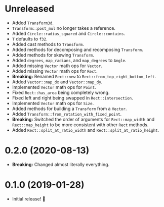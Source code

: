 # Unreleased

- Added `Transform3d`.
- `Transform::post_mul` no longer takes a reference.
- Added `Circle::radius_squared` and `Circle::contains`.
- `T` defaults to `f32`.
- Added cast methods to `Transform`.
- Added methods for decomposing and recomposing `Transform`.
- Added methods for skewing `Transform`.
- Added `degrees`, `map_radians`, and `map_degrees` to `Angle`.
- Added missing `Vector` math ops for `Vector`.
- Added missing `Vector` math ops for `Rect`.
- **Breaking:** Renamed `Rect::new` to `Rect::from_top_right_bottom_left`.
- Added `Vector::map_dx` and `Vector::map_dy`.
- Implemented `Vector` math ops for `Point`.
- Fixed `Rect::has_area` being completely wrong.
- Fixed left and right being swapped in `Rect::intersection`.
- Implemented `Vector` math ops for `Size`.
- Added methods for building a `Transform` from a `Vector`.
- Added `Transform::from_rotation_with_fixed_point`.
- **Breaking:** Switched the order of arguments for `Rect::map_width` and `Rect::map_height` to be more consistent with other `Rect` methods.
- Added `Rect::split_at_ratio_width` and `Rect::split_at_ratio_height`.

# 0.2.0 (2020-08-13)

- **Breaking:** Changed almost literally everything.

# 0.1.0 (2019-01-28)

- Initial release! 🎉
